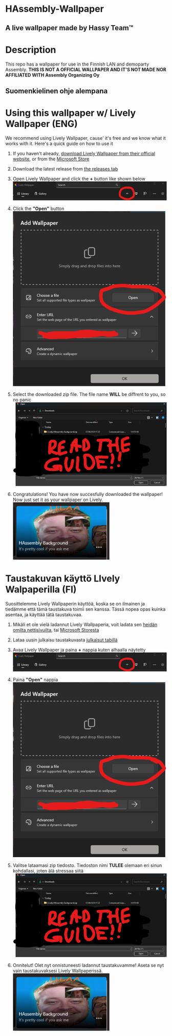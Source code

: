 # HAssembly-Wallpaper
## A live wallpaper made by Hassy Team™

# Description
This repo has a wallpaper for use in the Finnish LAN and demoparty Assembly. **THIS IS NOT A OFFICIAL WALLPAPER AND IT'S NOT MADE NOR AFFILIATED WITH Assembly Organizing Oy**

## Suomenkielinen ohje alempana

# Using this wallpaper w/ Lively Wallpaper (ENG)

We recommend using Lively Wallpaper, cause' it's free and we know what it works with it. Here's a quick guide on how to use it

1. If you haven't already, [download Lively Wallpaper from their official website](https://www.rocksdanister.com/lively/), or from the [Microsoft Store](https://apps.microsoft.com/store/detail/lively-wallpaper/9NTM2QC6QWS7)

2. Download the latest release from [the releases tab](https://github.com/HassyTeam/HAssembly-Wallpaper/releases)

3. Open Lively Wallpaper and click the **+** button like shown below ![image of the button](/guideimgs/guide1.png)

4. Click the **"Open"** button ![image of the button](/guideimgs/guide2.png)

5. Select the downloaded zip file. The file name **WILL** be diffrent to you, so no panic ![image of the button](/guideimgs/guide3eng.png)

6. Congratulations! You have now succesfully downloaded the wallpaper! Now just set it as your wallpaper on Lively. ![image of the button](/guideimgs/guide4.png)

# Taustakuvan käyttö LIvely Walpaperilla (FI)

Suosittelemme Lively Wallpaperin käyttöä, koska se on ilmainen ja tiedämme että tämä taustakuva toimii sen kanssa. Tässä nopea opas kuinka asentaa, ja käyttää tätä taustakuvaa.

1. Mikäli et ole vielä ladannut Lively Wallpaperia, voit ladata sen [heidän omilta nettisivuilta](https://www.rocksdanister.com/lively/), tai [Microsoft Storesta](https://apps.microsoft.com/store/detail/lively-wallpaper/9NTM2QC6QWS7)

2. Lataa uusin julkaisu taustakuvasta [julkaisut tabillä](https://github.com/HassyTeam/HAssembly-Wallpaper/releases)

3. Avaa Lively Wallpaper ja paina **+** nappia kuten alhaalla näytetty ![image of the button](/guideimgs/guide1.png)

4. Paina **"Open"** nappia ![image of the button](/guideimgs/guide2.png)

5. Valitse lataamasi zip tiedosto. Tiedoston nimi **TULEE** olemaan eri sinun kohdallasi, joten älä stressaa siitä ![image of the button](/guideimgs/guide3eng.png)

6. Onnitelut! Olet nyt onnistuneesti ladannut taustakuvamme! Aseta se nyt vain taustakuvaksesi Lively Wallpaperissä. ![image of the button](/guideimgs/guide4.png)
